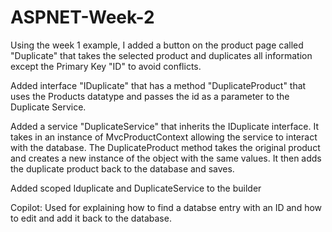 # ASPNET-Week-2

Using the week 1 example, I added a button on the product page called "Duplicate" that takes the selected product and duplicates all information except the Primary Key "ID" to avoid conflicts. 

Added interface "IDuplicate" that has a method "DuplicateProduct" that uses the Products datatype and passes the id as a parameter to the Duplicate Service.

Added a service "DuplicateService" that inherits the IDuplicate interface. It takes in an instance of MvcProductContext allowing the service to interact with the database. The DuplicateProduct method takes the original product and creates a new instance of the object with the same values. It then adds the duplicate product back to the database and saves. 

Added scoped Iduplicate and DuplicateService to the builder


Copilot: Used for explaining how to find a databse entry with an ID and how to edit and add it back to the database.
